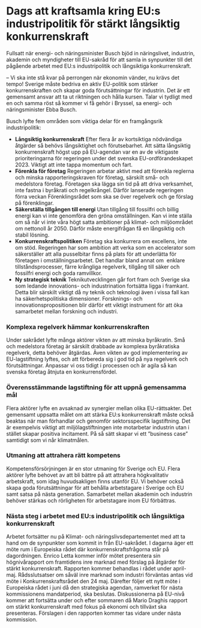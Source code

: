 # Dags att kraftsamla kring EU:s industripolitik för stärkt långsiktig konkurrenskraft

Fullsatt när energi- och näringsminister Busch bjöd in näringslivet, industrin, akademin och myndigheter till EU-sakråd för att samla in synpunkter till det pågående arbetet med EU:s industripolitik och långsiktiga konkurrenskraft.

– Vi ska inte stå kvar på perrongen när ekonomin vänder, nu krävs det tempo! Sverige måste bedriva en aktiv EU-politik som stärker konkurrenskraften och skapar goda förutsättningar för industrin. Det är ett gemensamt ansvar att ta ut riktningen och hålla kursen. Talar vi tydligt med en och samma röst så kommer vi få gehör i Bryssel, sa energi- och näringsminister Ebba Busch.

Busch lyfte fem områden som viktiga delar för en framgångsrik industripolitik:

* **Långsiktig konkurrenskraft**
  Efter flera år av kortsiktiga nödvändiga åtgärder så behövs långsiktighet och förutsebarhet. Att sätta långsiktig konkurrenskraft högst upp på EU-agendan var en av de viktigaste prioriteringarna för regeringen under det svenska EU-ordförandeskapet 2023. Viktigt att inte tappa momentum och fart.
* **Förenkla för företag**
  Regeringen arbetar aktivt med att förenkla reglerna och minska rapporteringskraven för företag, särskilt små- och medelstora företag. Företagen ska lägga sin tid på att driva verksamhet, inte fastna i byråkrati och regelkrångel. Därför lanserade regeringen förra veckan Förenklingsrådet som ska se över regelverk och ge förslag på förenklingar.
* **Säkerställa tillgången till energi**
  Utan tillgång till fossilfri och billig energi kan vi inte genomföra den gröna omställningen. Kan vi inte ställa om så når vi inte våra högt satta ambitioner på klimat- och miljöområdet om nettonoll år 2050. Därför måste energifrågan få en långsiktig och stabil lösning.
* **Konkurrenskraftspolitiken**
  Företag ska konkurrera om excellens, inte om stöd. Regeringen har som ambition att verka som en accelerator som säkerställer att alla pusselbitar finns på plats för att underlätta för företagen i omställningsarbetet. Det handlar bland annat om  enklare tillståndsprocesser, färre krångliga regelverk, tillgång till säker och fossilfri energi och goda ramvillkor.
* **Ny strategisk teknik**
  Teknikutvecklingen går fort fram och Sverige ska som ledande innovations- och industrination fortsätta ligga i framkant. Detta blir särskilt viktigt då ny teknik och teknologi även i vissa fall kan ha säkerhetspolitiska dimensioner. Forsknings- och innovationspropositionen blir därför ett viktigt instrument för att öka samarbetet mellan forskning och industri.

### Komplexa regelverk hämmar konkurrenskraften

Under sakrådet lyfte många aktörer vikten av att minska byråkratin. Små och medelstora företag är särskilt drabbade av komplexa byråkratiska regelverk, detta behöver åtgärdas. Även vikten av god implementering av EU-lagstiftning lyftes, och att förbereda sig i god tid på nya regelverk och förutsättningar. Anpassar vi oss tidigt i processen och är agila så kan svenska företag åtnjuta en konkurrensfördel.

### Överensstämmande lagstiftning för att uppnå gemensamma mål

Flera aktörer lyfte en avsaknad av synergier mellan olika EU-rättsakter. Det gemensamt uppsatta målet om att stärka EU:s konkurrenskraft måste också beaktas när man förhandlar och genomför sektorsspecifik lagstiftning. Det är exempelvis viktigt att miljölagstiftningen inte motarbetar industrin utan i stället skapar positiva incitament. På så sätt skapar vi ett ”business case” samtidigt som vi når klimatmålen.

### Utmaning att attrahera rätt kompetens

Kompetensförsörjningen är en stor utmaning för Sverige och EU. Flera aktörer lyfte behovet av att bli bättre på att attrahera högkvalitativ arbetskraft, som idag huvudsakligen finns utanför EU. Vi behöver också skapa goda förutsättningar för att behålla arbetstagare i Sverige och EU samt satsa på nästa generation. Samarbetet mellan akademin och industrin behöver stärkas och rörligheten för arbetstagare inom EU förbättras.

### Nästa steg i arbetet med EU:s industripolitik och långsiktiga konkurrenskraft

Arbetet fortsätter nu på Klimat- och näringslivsdepartementet med att ta hand om de synpunkter som kommit in från EU-sakrådet. I dagarna äger ett möte rum i Europeiska rådet där konkurrenskraftsfrågorna står på dagordningen. Enrico Letta kommer inför mötet presentera sin högnivårapport om framtidens inre marknad med förslag på åtgärder för stärkt konkurrenskraft. Rapporten kommer behandlas i rådet under april-maj. Rådsslutsatser om såväl inre marknad som industri förväntas antas vid möte i Konkurrenskraftsrådet den 24 maj. Därefter följer ett nytt möte i Europeiska rådet i juni då den strategiska agendan, ramverket för nästa kommissionens mandatperiod, ska beslutas. Diskussionerna på EU-nivå kommer att fortsätta under och efter sommaren då Mario Draghis rapport om stärkt konkurrenskraft med fokus på ekonomi och tillväxt ska presenteras. Förslagen i den rapporten kommer tas vidare under nästa kommission.
